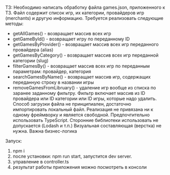 ТЗ:
Необходимо написать обработку файла games.json, приложенного к ТЗ. Файл содержит
список игр, их категории, провайдеров игр (merchants) и другую информацию. Требуется
реализовать следующие методы:
- getAllGames() - возвращает массив всех игр
- getGameById() - возвращает игру по переданному ID
- getGamesByProvider() - возвращает массив всех игр переданного провайдера (alias)
- getGamesByCategory() - возвращает массив всех игр переданной категории (slug)
- filterGamesBy() - возвращает массив всех игр по переданным параметрам: провайдер,
категория
- searchGamesByName() - возвращает массив игр, содержащих переданную строку в названии игры
- removeGamesFromLibruary() - удаление игр вообще из списка по заранее заданному
фильтру. Фильтр включает массив из ID провайдера или ID категории или ID игры, которые надо
удалить.
Способ загрузки файла не принципиален, достаточно импортировать локальный файл.
Реализация не привязана ни к одному фреймворку и является свободной.
Предпочтительно использовать TypeScript.
Сторонние библиотеки использовать не допускается (Lodash и т.п.)
Визуальная составляющая (верстка) не нужна. Важна бизнес-логика

Запуск:
1. npm i
2. после установки: npm run start, запустится dev server. 
3. управление в controller.ts
4. результат работы приложения можно посмотреть в консоли
